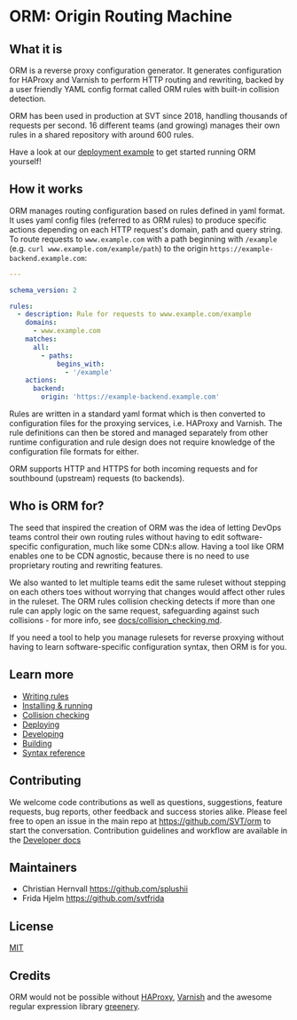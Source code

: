 # ORM: Origin Routing Machine

## What it is

ORM is a reverse proxy configuration generator. It generates configuration for HAProxy and Varnish to perform HTTP routing and rewriting, backed by a user friendly YAML config format called ORM rules with built-in collision detection.

ORM has been used in production at SVT since 2018, handling thousands of requests per second. 16 different teams (and growing) manages their own rules in a shared repository with around 600 rules.

Have a look at our [deployment example](example/README.md) to get started running ORM yourself!

## How it works

ORM manages routing configuration based on rules defined in yaml format. It uses yaml config files (referred to as ORM rules) to produce specific actions depending on each HTTP request's domain, path and query string. To route requests to `www.example.com` with a path beginning with `/example` (e.g. `curl www.example.com/example/path`) to the origin `https://example-backend.example.com`:

```yaml
---

schema_version: 2

rules:
  - description: Rule for requests to www.example.com/example
    domains:
      - www.example.com
    matches:
      all:
        - paths:
            begins_with:
              - '/example'
    actions:
      backend:
        origin: 'https://example-backend.example.com'
```
Rules are written in a standard yaml format which is then converted to configuration files for the proxying services, i.e. HAProxy and Varnish. The rule definitions can then be stored and managed separately from other runtime configuration and rule design does not require knowledge of the configuration file formats for either.

ORM supports HTTP and HTTPS for both incoming requests and for southbound (upstream) requests (to backends).

## Who is ORM for?

The seed that inspired the creation of ORM was the idea of letting DevOps teams control their own routing rules without having to edit software-specific configuration, much like some CDN:s allow. Having a tool like ORM enables one to be CDN agnostic, because there is no need to use proprietary routing and rewriting features.

We also wanted to let multiple teams edit the same ruleset without stepping on each others toes without worrying that changes would affect other rules in the ruleset. The ORM rules collision checking detects if more than one rule can apply logic on the same request, safeguarding against such collisions - for more info, see [docs/collision_checking.md](docs/collision_checking.md).

If you need a tool to help you manage rulesets for reverse proxying without having to learn software-specific configuration syntax, then ORM is for you.

## Learn more

* [Writing rules](docs/rules.md)
* [Installing & running](docs/running.md)
* [Collision checking](docs/collision_checking.md)
* [Deploying](docs/deploying.md)
* [Developing](docs/developing.md)
* [Building](docs/building.md)
* [Syntax reference](docs/syntax_reference.md)

## Contributing

We welcome code contributions as well as questions, suggestions, feature requests, bug reports, other feedback and success stories alike. Please feel free to open an issue in the main repo at https://github.com/SVT/orm to start the conversation. Contribution guidelines and workflow are available in the [Developer docs](docs/developing.md)

## Maintainers

- Christian Hernvall https://github.com/splushii
- Frida Hjelm https://github.com/svtfrida

## License

[MIT](LICENSE.txt)

## Credits

ORM would not be possible without [HAProxy](http://www.haproxy.org/), [Varnish](https://varnish-cache.org/) and the awesome regular expression library [greenery](https://qntm.org/greenery).
